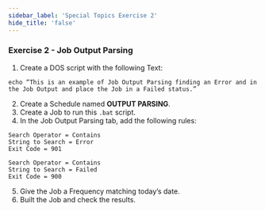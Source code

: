 ```yaml
---
sidebar_label: 'Special Topics Exercise 2'
hide_title: 'false'
---
```


### Exercise 2 - Job Output Parsing

1.	Create a DOS script with the following Text:

```
echo “This is an example of Job Output Parsing finding an Error and in the Job Output and place the Job in a Failed status.”
```
2.	Create a Schedule named **OUTPUT PARSING**. 
3.	Create a Job to run this ```.bat``` script.
4.	In the Job Output Parsing tab, add the following rules:
```
Search Operator = Contains
String to Search = Error
Exit Code = 901
```
```
Search Operator = Contains
String to Search = Failed
Exit Code = 900
```
5.	Give the Job a Frequency matching today’s date.
6.	Built the Job and check the results.